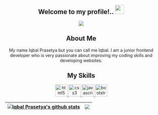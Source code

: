 <div align="center">

## Welcome to my profile!.. <img src="https://raw.githubusercontent.com/MartinHeinz/MartinHeinz/master/wave.gif" width="30px">

<p >
  <a href="https://github.com/Drian-key/Drian-key"><img src="https://readme-typing-svg.herokuapp.com?color=%012252ff&center=true&vCenter=true&lines=Hi+%2C+welcome+to+my+Github+page;I+am+Iqbal+Prasetya;I+am+a+Junior+Frontend+Developer;"></a>
</p>

## About Me

My name Iqbal Prasetya but you can call me Iqbal. I am a junior frontend developer who is very passionate about improving my coding skills and developing websites.

## My Skills

<p align="center"> 
<a href="https://www.w3.org/html/" target="_blank" rel="noreferrer"> <img src="https://github.com/erastushs/my-portfolio-website/blob/master/assets/img/logo/html.png" alt="html5" width="40" height="40"/> </a> 
<a href="https://www.w3schools.com/css/" target="_blank" rel="noreferrer"> <img src="https://github.com/erastushs/my-portfolio-website/blob/master/assets/img/logo/css.png" alt="css3" width="40" height="40"/> </a> 
<a href="https://developer.mozilla.org/en-US/docs/Web/JavaScript" target="_blank" rel="noreferrer"> <img src="https://github.com/erastushs/my-portfolio-website/blob/master/assets/img/logo/js.png" alt="javascript" width="40" height="40"/> </a> 
<a href="https://getbootstrap.com" target="_blank" rel="noreferrer"> <img src="https://github.com/erastushs/my-portfolio-website/blob/master/assets/img/logo/bootstrap.png" alt="bootstrap" width="40" height="40"/> </a> 

</p>

| <a href="https://github.com/iqbalprasettya"><img align="center" src="https://github-readme-stats.vercel.app/api?username=iqbalprasettya&show_icons=true&theme=tokyonight&hide_border=true&hide=contribs,prs" alt="Iqbal Prasetya's github stats" /></a> | <a href="https://github.com/anuraghazra/github-readme-stats"><img align="center" src="https://github-readme-stats.vercel.app/api/top-langs/?username=iqbalprasettya&layout=compact&theme=tokyonight&hide_border=true" /></a> |
| ------------------------------------------------------------------------------------------------------------------------------------------------------------------------------------------------------------------------------------- | ----------------------------------------------------------------------------------------------------------------------------------------------------------------------------------------------------------------------- |


<br />

</div>
